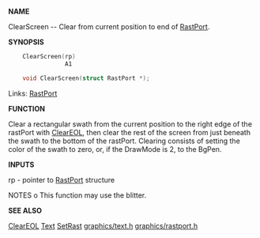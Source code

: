 
**NAME**

ClearScreen -- Clear from current position to end of [RastPort](_00AF.md).

**SYNOPSIS**

```c
    ClearScreen(rp)
                A1

    void ClearScreen(struct RastPort *);

```
Links: [RastPort](_00AF.md) 

**FUNCTION**

Clear a rectangular swath from the current position to the
right edge of the rastPort with [ClearEOL](ClearEOL.md), then clear the rest
of the screen from just beneath the swath to the bottom of
the rastPort.
Clearing consists of setting the color of the swath to zero,
or, if the DrawMode is 2, to the BgPen.

**INPUTS**

rp - pointer to [RastPort](_00AF.md) structure

NOTES
o   This function may use the blitter.

**SEE ALSO**

[ClearEOL](ClearEOL.md)  [Text](Text.md)  [SetRast](SetRast.md)
[graphics/text.h](_00A8.md)  [graphics/rastport.h](_00AF.md)

